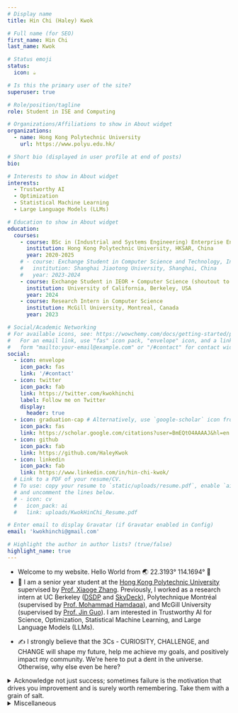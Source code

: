 ```yaml
---
# Display name
title: Hin Chi (Haley) Kwok

# Full name (for SEO)
first_name: Hin Chi
last_name: Kwok

# Status emoji
status: 
  icon: ☕️

# Is this the primary user of the site?
superuser: true

# Role/position/tagline
role: Student in ISE and Computing

# Organizations/Affiliations to show in About widget
organizations:
  - name: Hong Kong Polytechnic University
    url: https://www.polyu.edu.hk/

# Short bio (displayed in user profile at end of posts)
bio: 

# Interests to show in About widget
interests:
  - Trustworthy AI
  - Optimization
  - Statistical Machine Learning
  - Large Language Models (LLMs)

# Education to show in About widget
education:
  courses:
    - course: BSc in (Industrial and Systems Engineering) Enterprise Engineering with Management + Computing 
      institution: Hong Kong Polytechnic University, HKSAR, China
      year: 2020-2025
    # - course: Exchange Student in Computer Science and Technology, Information and Computing Lab, SEIEE
    #   institution: Shanghai Jiaotong University, Shanghai, China
    #   year: 2023-2024
    - course: Exchange Student in IEOR + Computer Science (shoutout to InnoTech for supporting this!)
      institution: University of California, Berkeley, USA
      year: 2024
    - course: Research Intern in Computer Science
      institution: McGill University, Montreal, Canada
      year: 2023

# Social/Academic Networking
# For available icons, see: https://wowchemy.com/docs/getting-started/page-builder/#icons
#   For an email link, use "fas" icon pack, "envelope" icon, and a link in the
#   form "mailto:your-email@example.com" or "/#contact" for contact widget.
social:
  - icon: envelope
    icon_pack: fas
    link: '/#contact'
  - icon: twitter
    icon_pack: fab
    link: https://twitter.com/kwokhinchi
    label: Follow me on Twitter
    display:
      header: true
  - icon: graduation-cap # Alternatively, use `google-scholar` icon from `ai` icon pack
    icon_pack: fas
    link: https://scholar.google.com/citations?user=BmEQtO4AAAAJ&hl=en
  - icon: github
    icon_pack: fab
    link: https://github.com/HaleyKwok
  - icon: linkedin
    icon_pack: fab
    link: https://www.linkedin.com/in/hin-chi-kwok/
  # Link to a PDF of your resume/CV.
  # To use: copy your resume to `static/uploads/resume.pdf`, enable `ai` icons in `params.yaml`,
  # and uncomment the lines below.
  # - icon: cv
  #   icon_pack: ai
  #   link: uploads/KwokHinChi_Resume.pdf

# Enter email to display Gravatar (if Gravatar enabled in Config)
email: 'kwokhinchi@gmail.com'

# Highlight the author in author lists? (true/false)
highlight_name: true
---
```


- Welcome to my website. Hello World from 🌏 22.3193° 114.1694° 👋
- 🔭 I am a senior year student at the [Hong Kong Polytechnic University](https://www.polyu.edu.hk/) supervised by [Prof. Xiaoge Zhang](https://xiaogezhang.com/). Previously, I worked as a research intern at UC Berkeley ([DSDP](https://cdss.berkeley.edu/discovery) and [SkyDeck](https://skydeck.berkeley.edu/)), Polytechnique Montréal (supervised by [Prof. Mohammad Hamdaqa](https://saet.polymtl.ca/saet/)), and McGill University (supervised by [Prof. Jin Guo](https://www.cs.mcgill.ca/~martin/students.html)). I am interested in Trustworthy AI for Science, Optimization, Statistical Machine Learning, and Large Language Models (LLMs). 
<!-- I consider myself a proactive learner who is continuously exploring the realms of Trustworthy AI, Optimization, Statistical Machine Learning, and LLMs. I am grateful to have been recognized with some awards in innovation and technology, which I view as collective achievements. My practical experience in Software Development has been shaped by opportunities to work alongside knowledgeable teams at reputable institutions and companies. These experiences have nurtured my ability to blend technical proficiency with a research-oriented mindset to navigate and contribute to complex projects within Enterprise Computing and Digital Servitization. I am always keen to learn from others and strive to bring a thoughtful, team-oriented approach to my work. -->
- ✍️ I strongly believe that the 3Cs - CURIOSITY, CHALLENGE, and CHANGE will shape my future, help me achieve my goals, and positively impact my community. We're here to put a dent in the universe. Otherwise, why else even be here? 
<!-- Despite facing gender stereotypes and societal expectations from selecting IT as my career before, I pursue my CURIOSITY and participate in research projects and competitions. I embrace CHALLENGES, seek innovative solutions, and am actively involved in academic exchanges and entrepreneurship. I hope to make positive CHANGES to our community, and inspire others to pursue a career in STEM.  -->
<details close>
<summary> Acknowledge not just success; sometimes failure is the motivation that drives you improvement and is surely worth remembering. Take them with a grain of salt.</summary>

- Did not receive the D. H. Chen Foundation Scholarship 2021.
- Did not receive the Jockey Club Scholarship 2021.
- Did not receive the HSBC HK Scholarship 2023.
- Did not receive the Sir Edward Youde Memorial Scholarship 2024.
- Rejected by ICSE 2025, etc.
- Criticized by various people for my decisions (Decisions aren't black-and-white. You always gain and loss at the same time. With that being said, evaulate problems case-by-case. If you're determined and has optimized your decision based on your circumstances, trust your ego ([Freud's theory](https://simple.wikipedia.org/wiki/Id,_ego,_and_super-ego)), or in other words, intuition; take opinions with critical thinking—responsbility for yourself :))

</details>

<details close>
<summary>Miscellaneous</summary>

Whole-person development is important, ensure you are living life both mentally and physically healthy :) The most important thing I value is being your unique self, love what you are working on and not [conforming](https://en.wikipedia.org/wiki/Conformity) to others blindly.

- Novels/Films: Sci-fi favorites include [The Three-Body Problem](https://en.wikipedia.org/wiki/The_Three-Body_Problem_(novel)), [Interstellar](https://en.wikipedia.org/wiki/Interstellar_(film)), and [Resident Evil](https://en.wikipedia.org/wiki/Resident_Evil), etc.
- Documentaries: Primarily about natural sciences, history, biography, etc.
- Exercise: Gym workouts and swimming
- Music: Piano and music genres like R&B, dreampop, darkpop, electropop, and hip-hop.
- Cooking: Chinese cuisine, desserts (bread and cake), and Western dishes.
- Gaming: I play FPS and TPS games such as [PUBG](https://en.wikipedia.org/wiki/PlayerUnknown%27s_Battlegrounds), [CSGO](https://en.wikipedia.org/wiki/Counter-Strike:_Global_Offensive), and action-adventure games like [Assassin's Creed](https://en.wikipedia.org/wiki/Assassin%27s_Creed) and [GTA](https://en.wikipedia.org/wiki/Grand_Theft_Auto). I also enjoy improving my skills through online tutorials.
- Board Games: I enjoy playing board games like [Catan](https://en.wikipedia.org/wiki/The_Settlers_of_Catan) and [Saboteur](https://en.wikipedia.org/wiki/Saboteur_(card_game)) with friends. Recently, I discovered an interesting game called [Publish or Perish: A Humorous Party Game about Academia](https://x.com/thepublishgame?lang=en). Can't wait to play it with my friends!
- Philosophy: [Metaphysics](https://en.wikipedia.org/wiki/Metaphysics), [Epistemology](https://en.wikipedia.org/wiki/Epistemology), Philosophy of Mind and Science, etc.
- Cleaning up and organizing stuff

</details>


<!-- - 💼 An individual may be able to do great things, but a group of individuals may do better. Feel free to reach out if you have cool idea that we can collaborate by any chance. -->

<!-- <details close>
<summary>Click here to know more about My Story: Embrace CURIOSITY, Confront CHALLENGES, and Drive CHANGE</summary>

Ever since the second grade of elementary school, I have been exposed to computers, and my interest in this machine grew rapidly. I was first introduced to programming languages through a Java-based video game. The iconic blue coffee cup with a red steam still holds a vivid presence in my memory. This initial interaction with the computer sparked a CURIOSITY that prompted me to delve deeper into the world of technology and programming. During my high school years, due to gender stereotyping and attending a traditional all-girls school with a low participation rate of girls in science and technology, I was discouraged from choosing logic and math-based subjects by surrounding people, causing me to pass up the opportunity to study Physics and Information Technology. While I entered university, I rediscovered my passion for STEM and decided to embrace my love for technology. However, without any science-related subjects in my educational background, I was at a disadvantage when it came to choosing engineering subjects such as computer science and electronic engineering in university admission. Fortunately, with the support of my professors, I received the chances to participate in computer science related projects and took several computer science courses, which helped me to strengthen my computer science background. -->

<!-- The first programmer in the world is often credited to Ada Lovelace, who was indeed a woman -->

<!-- My CURIOSITY led me to explore the field of STEM and to participate in the RAIDS human-robot collaboration research project in my constant quest for new knowledge. While participating in competitions and winning honors, I cherish the pursuit of new knowledge and technology. Later, I worked as a research intern at McGill University in Canada, where I gained more research experience and knowledge in the field of computer science. These experiences mean a lot to me, and I am grateful for the opportunities that have been given. 

I like to accept CHALLENGES and face difficulties. In my research and innovation projects, I look forward to constantly challenging myself and finding innovative solutions to problems. I actively participate in international academic exchange programs and entrepreneurial competitions, and bravely face unknown challenges. This will enable me to break through and realize my potential.

I envision a future filled with the power of CHANGE, and I hope to transform my research results into real products and promote the development of the science and technology industry. My love for STEM and my personal story reinforce my belief in influencing more students and expanding the impact of science and technology. -->


<!-- With the support of Hong Kong Polytechnic University KTEO, the research result of human-robot collaboration project has led to the foundation of [CobotAI Limited](https://www.polyu.edu.hk/kteo/polyventures/impactful-startups/polyu-startups/mf/2022/cobot-ai-limited/) [(registered)](https://www.hkcorporationsearch.com/companies/3162071/). -->

<!-- Although my path to studying computer science is considered to be bumpy, I made no regret on the decision I made earlier because I believe every journey has its value in life. As Steve Jobs said, “You can't connect the dots looking forward; you can only connect them looking backwards. So you have to trust that the dots will somehow connect in your future.” Many people take their majors too seriously since we always think that we are done after college, but we forget that learning is a lifelong process and society is a bigger classroom. If possible, go for an internship as early as possible to see how you fit into different industries. What to study is not the only important specialty, there are too many places in the university that you can learn the skills, via community services, a variety of competitions, and campus entrepreneurship, to name a few. Learners can find the direction of the future work through these activities, to let you shine in the future.

This era of knowledge iteration is too fast, the current design graduates do not know how they have learned so many years of graphic skills a midway two minutes to change via Midjourney, so always keep CURIOSITY, maintain the ability to quickly follow up on the iteration of the ability to always be learning, face with CHALLENGES, and make CHANGES to our community, you will not be anxious. Take things seriously, but not too serious :)

In the journey of my future development, the 3Cs - Curiosity, Challenges, and Changes - will guide my path. I firmly believe and being sanguine that by maintaining curiosity, embracing challenges, and dedicating myself to change, I will achieve the future I aspire to. With the power of the 3Cs, I will explore, grow, realize my dreams, and make an impact on society. We're here to put a dent in the universe. Otherwise, why else even be here?

</details> -->

<!-- {style="text-align: justify;"} -->
